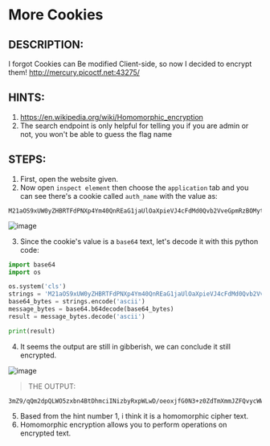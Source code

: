 # More Cookies
## DESCRIPTION:
I forgot Cookies can Be modified Client-side, 
so now I decided to encrypt them! http://mercury.picoctf.net:43275/
## HINTS:
1. https://en.wikipedia.org/wiki/Homomorphic_encryption
2. The search endpoint is only helpful for telling you if you are admin or not, you won't be able to guess the flag name
## STEPS:
1. First, open the website given.
2. Now open `inspect element` then choose the `application` tab and you can see there's a cookie called `auth_name` with the value as:

```
M21aOS9xUW0yZHBRTFdPNXp4Ym40QnREaG1jaUlOaXpieVJ4cFdMd0Qvb2VveGpmRzBOMyt6MFpkVG1YbW1KWkZRdnljV1czWWgwWC9zK2l0WjV6V3F1S05pVjRLcGY3R2d1OERRR3lxRnFNc0VVTTZlcHhCSG9LTWxhOVVTVUo=
```

![image](https://user-images.githubusercontent.com/70703371/177486447-fa34b030-a0bc-43b2-aae7-122b3243603c.png)

3. Since the cookie's value is a `base64` text, let's decode it with this python code:

```python
import base64
import os

os.system('cls')
strings = 'M21aOS9xUW0yZHBRTFdPNXp4Ym40QnREaG1jaUlOaXpieVJ4cFdMd0Qvb2VveGpmRzBOMyt6MFpkVG1YbW1KWkZRdnljV1czWWgwWC9zK2l0WjV6V3F1S05pVjRLcGY3R2d1OERRR3lxRnFNc0VVTTZlcHhCSG9LTWxhOVVTVUo='
base64_bytes = strings.encode('ascii')
message_bytes = base64.b64decode(base64_bytes)
result = message_bytes.decode('ascii')

print(result)
```

4. It seems the output are still in gibberish, we can conclude it still encrypted.

![image](https://user-images.githubusercontent.com/70703371/177780668-fb786ac5-cef5-4c57-8acd-279a57afe9a4.png)

> THE OUTPUT:

```
3mZ9/qQm2dpQLWO5zxbn4BtDhmciINizbyRxpWLwD/oeoxjfG0N3+z0ZdTmXmmJZFQvycWW3Yh0X/s+itZ5zWquKNiV4Kpf7Ggu8DQGyqFqMsEUM6epxBHoKMla9USUJ
```

5. Based from the hint number 1, i think it is a homomorphic cipher text.
6. Homomorphic encryption allows you to perform operations on encrypted text. 




